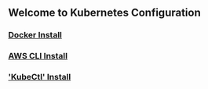 ## Welcome to Kubernetes Configuration

### [Docker Install](https://docs.docker.com/desktop/setup/install/linux/)

### [AWS CLI Install](https://docs.aws.amazon.com/cli/v1/userguide/cli-chap-install.html)

### ['KubeCtl' Install](https://kubernetes.io/docs/tasks/tools/)

